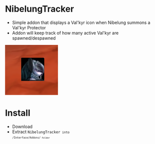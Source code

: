 # NibelungTracker
* Simple addon that displays a Val'kyr icon when Nibelung summons a Val'kyr Protector
* Addon will keep track of how many active Val'kyr are spawned/despawned

![Model](https://github.com/CarsonHallford/NibelungTracker/blob/main/Showcase/valkyr%20icon%20showcase.PNG)

# Install
* Download
* Extract <code>NibelungTracker<code> into <code><WoW Folder>/Interface/Addons/<code> Folder
